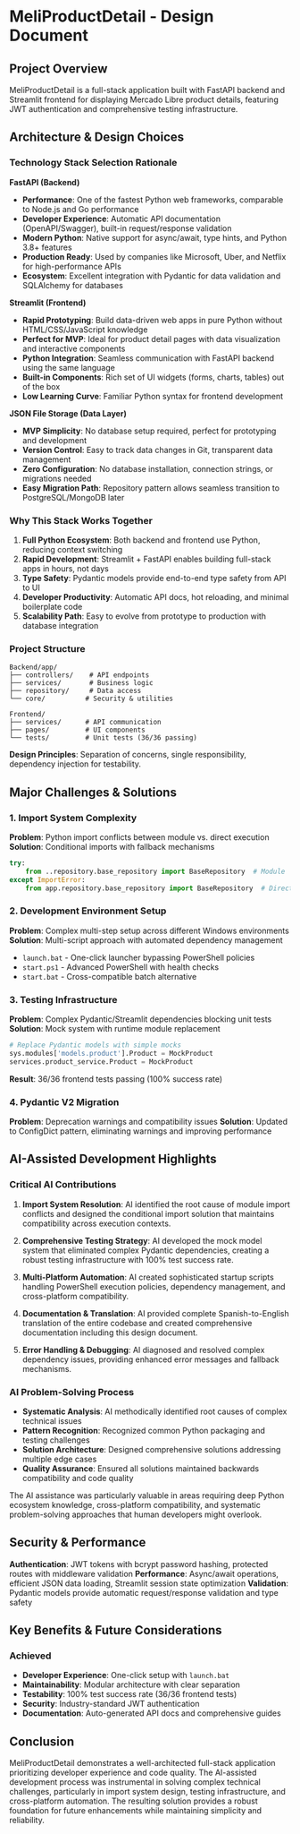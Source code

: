 # MeliProductDetail - Design Document

## Project Overview

MeliProductDetail is a full-stack application built with FastAPI backend and Streamlit frontend for displaying Mercado Libre product details, featuring JWT authentication and comprehensive testing infrastructure.

## Architecture & Design Choices

### Technology Stack Selection Rationale

**FastAPI (Backend)**
- **Performance**: One of the fastest Python web frameworks, comparable to Node.js and Go performance
- **Developer Experience**: Automatic API documentation (OpenAPI/Swagger), built-in request/response validation
- **Modern Python**: Native support for async/await, type hints, and Python 3.8+ features
- **Production Ready**: Used by companies like Microsoft, Uber, and Netflix for high-performance APIs
- **Ecosystem**: Excellent integration with Pydantic for data validation and SQLAlchemy for databases

**Streamlit (Frontend)** 
- **Rapid Prototyping**: Build data-driven web apps in pure Python without HTML/CSS/JavaScript knowledge
- **Perfect for MVP**: Ideal for product detail pages with data visualization and interactive components
- **Python Integration**: Seamless communication with FastAPI backend using the same language
- **Built-in Components**: Rich set of UI widgets (forms, charts, tables) out of the box
- **Low Learning Curve**: Familiar Python syntax for frontend development

**JSON File Storage (Data Layer)**
- **MVP Simplicity**: No database setup required, perfect for prototyping and development
- **Version Control**: Easy to track data changes in Git, transparent data management
- **Zero Configuration**: No database installation, connection strings, or migrations needed
- **Easy Migration Path**: Repository pattern allows seamless transition to PostgreSQL/MongoDB later

### Why This Stack Works Together
1. **Full Python Ecosystem**: Both backend and frontend use Python, reducing context switching
2. **Rapid Development**: Streamlit + FastAPI enables building full-stack apps in hours, not days
3. **Type Safety**: Pydantic models provide end-to-end type safety from API to UI
4. **Developer Productivity**: Automatic API docs, hot reloading, and minimal boilerplate code
5. **Scalability Path**: Easy to evolve from prototype to production with database integration

### Project Structure
```
Backend/app/
├── controllers/    # API endpoints
├── services/       # Business logic
├── repository/     # Data access
└── core/          # Security & utilities

Frontend/
├── services/      # API communication
├── pages/         # UI components
└── tests/         # Unit tests (36/36 passing)
```

**Design Principles**: Separation of concerns, single responsibility, dependency injection for testability.

## Major Challenges & Solutions

### 1. Import System Complexity
**Problem**: Python import conflicts between module vs. direct execution
**Solution**: Conditional imports with fallback mechanisms
```python
try:
    from ..repository.base_repository import BaseRepository  # Module
except ImportError:
    from app.repository.base_repository import BaseRepository  # Direct
```

### 2. Development Environment Setup
**Problem**: Complex multi-step setup across different Windows environments
**Solution**: Multi-script approach with automated dependency management
- `launch.bat` - One-click launcher bypassing PowerShell policies
- `start.ps1` - Advanced PowerShell with health checks
- `start.bat` - Cross-compatible batch alternative

### 3. Testing Infrastructure
**Problem**: Complex Pydantic/Streamlit dependencies blocking unit tests
**Solution**: Mock system with runtime module replacement
```python
# Replace Pydantic models with simple mocks
sys.modules['models.product'].Product = MockProduct
services.product_service.Product = MockProduct
```
**Result**: 36/36 frontend tests passing (100% success rate)

### 4. Pydantic V2 Migration
**Problem**: Deprecation warnings and compatibility issues
**Solution**: Updated to ConfigDict pattern, eliminating warnings and improving performance

## AI-Assisted Development Highlights

### Critical AI Contributions
1. **Import System Resolution**: AI identified the root cause of module import conflicts and designed the conditional import solution that maintains compatibility across execution contexts.

2. **Comprehensive Testing Strategy**: AI developed the mock model system that eliminated complex Pydantic dependencies, creating a robust testing infrastructure with 100% test success rate.

3. **Multi-Platform Automation**: AI created sophisticated startup scripts handling PowerShell execution policies, dependency management, and cross-platform compatibility.

4. **Documentation & Translation**: AI provided complete Spanish-to-English translation of the entire codebase and created comprehensive documentation including this design document.

5. **Error Handling & Debugging**: AI diagnosed and resolved complex dependency issues, providing enhanced error messages and fallback mechanisms.

### AI Problem-Solving Process
- **Systematic Analysis**: AI methodically identified root causes of complex technical issues
- **Pattern Recognition**: Recognized common Python packaging and testing challenges
- **Solution Architecture**: Designed comprehensive solutions addressing multiple edge cases
- **Quality Assurance**: Ensured all solutions maintained backwards compatibility and code quality

The AI assistance was particularly valuable in areas requiring deep Python ecosystem knowledge, cross-platform compatibility, and systematic problem-solving approaches that human developers might overlook.

## Security & Performance

**Authentication**: JWT tokens with bcrypt password hashing, protected routes with middleware validation
**Performance**: Async/await operations, efficient JSON data loading, Streamlit session state optimization
**Validation**: Pydantic models provide automatic request/response validation and type safety

## Key Benefits & Future Considerations

### Achieved
- **Developer Experience**: One-click setup with `launch.bat`
- **Maintainability**: Modular architecture with clear separation
- **Testability**: 100% test success rate (36/36 frontend tests)
- **Security**: Industry-standard JWT authentication
- **Documentation**: Auto-generated API docs and comprehensive guides


## Conclusion

MeliProductDetail demonstrates a well-architected full-stack application prioritizing developer experience and code quality. The AI-assisted development process was instrumental in solving complex technical challenges, particularly in import system design, testing infrastructure, and cross-platform automation. The resulting solution provides a robust foundation for future enhancements while maintaining simplicity and reliability.
